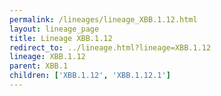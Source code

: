 ```yaml
---
permalink: /lineages/lineage_XBB.1.12.html
layout: lineage_page
title: Lineage XBB.1.12
redirect_to: ../lineage.html?lineage=XBB.1.12
lineage: XBB.1.12
parent: XBB.1
children: ['XBB.1.12', 'XBB.1.12.1']
---
```


